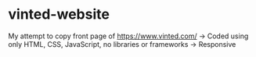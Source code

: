 # vinted-website

My attempt to copy front page of https://www.vinted.com/
-> Coded using only HTML, CSS, JavaScript, no libraries or frameworks
-> Responsive
